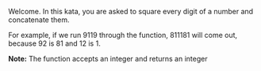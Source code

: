 Welcome. In this kata, you are asked to square every digit of a number and concatenate them.


For example, if we run 9119 through the function, 811181 will come out, because 92 is 81 and 12 is 1.


**Note:** The function accepts an integer and returns an integer


